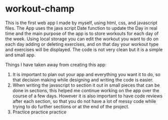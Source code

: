 # workout-champ
This is the first web app I made by myself, using html, css, and javascript files.
The App uses the java script Date function to update the Day in real time and the main purpose of the app is to store workouts for each day of the week.
Using local storage you can edit the workout you want to do on each day adding or deleting exercises, and on that day your workout type and exercises will be displayed.
The code is not very clean but it is a simple and small app.

Things I have taken away from creating this app:
1. It is important to plan out your app and everything you want it to do, so that decision making while designing and writing the code is easier.
2. When writing the javascript to section it out in small pieces that can be done in sections, this helped me continue working on the app over the course of a few days. However it is also important to have code reviews after each section, so that you do not have a lot of messy code while trying to do further sections or at the end of the project.
3. Practice practice practice
